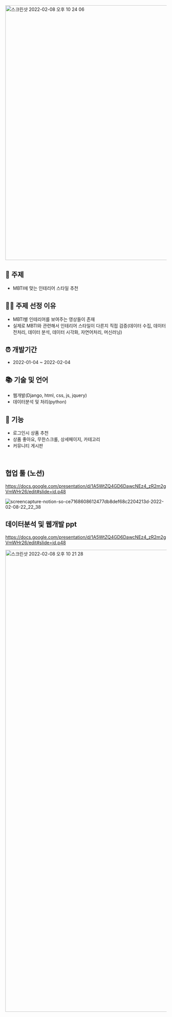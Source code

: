<img width="794" alt="스크린샷 2022-02-08 오후 10 24 06" src="https://user-images.githubusercontent.com/89058117/152995975-41c853b9-4ed0-48c4-abb3-76d92081a188.png">

## 🚀 주제
- MBTI에 맞는 인테리어 스타일 추천

## 👍🏻 주제 선정 이유
- MBTI별 인테리어를 보여주는 영상들이 존재
- 실제로 MBTI와 관련해서 인테리어 스타일이 다른지 직접 검증(데이터 수집, 데이터 전처리, 데이터 분석, 데이터 시각화, 자연어처리, 머신러닝)

## ⏰ 개발기간
- 2022-01-04 ~ 2022-02-04

## 📚 기술 및 언어
- 웹개발(Django, html, css, js, jquery)
- 데이터분석 및 처리(python)

## 💾 기능
- 로그인시 상품 추천
- 상품 좋아요, 무한스크롤, 상세페이지, 카테고리
- 커뮤니티 게시판

<br>

## 협업 툴 (노션)
https://docs.google.com/presentation/d/1A5WtZQ4GD6DawcNEz4_zR2m2gVmWHr26/edit#slide=id.p48

![screencapture-notion-so-ce7168608612477db8def68c2204213d-2022-02-08-22_22_38](https://user-images.githubusercontent.com/89058117/152995672-42c4dcf4-5f7c-4d82-939c-c09bd6371268.png)


## 데이터분석 및 웹개발 ppt
https://docs.google.com/presentation/d/1A5WtZQ4GD6DawcNEz4_zR2m2gVmWHr26/edit#slide=id.p48

<img width="1440" alt="스크린샷 2022-02-08 오후 10 21 28" src="https://user-images.githubusercontent.com/89058117/152995475-495e50be-aa55-4d14-8973-a91fe98bc6e5.png">

